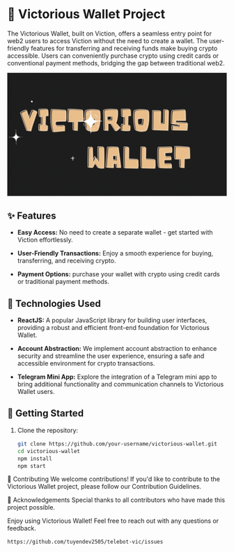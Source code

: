 # 💼 Victorious Wallet Project
The Victorious Wallet, built on Viction, offers a seamless entry point for web2 users to access Viction without the need to create a wallet. The user-friendly features for transferring and receiving funds make buying crypto accessible. Users can conveniently purchase crypto using credit cards or conventional payment methods, bridging the gap between traditional web2.

![Cute Icon](./background.gif)


## ✨ Features

- **Easy Access:** No need to create a separate wallet - get started with Viction effortlessly.

- **User-Friendly Transactions:** Enjoy a smooth experience for buying, transferring, and receiving crypto.

- **Payment Options:** purchase your wallet with crypto using credit cards or traditional payment methods.

## 🚀 Technologies Used

- **ReactJS:** A popular JavaScript library for building user interfaces, providing a robust and efficient front-end foundation for Victorious Wallet.

- **Account Abstraction:** We implement account abstraction to enhance security and streamline the user experience, ensuring a safe and accessible environment for crypto transactions.

- **Telegram Mini App:** Explore the integration of a Telegram mini app to bring additional functionality and communication channels to Victorious Wallet users.

## 🚦 Getting Started

1. Clone the repository:

   ```bash
   git clone https://github.com/your-username/victorious-wallet.git
   cd victorious-wallet
   npm install
   npm start


🤝 Contributing
We welcome contributions! If you'd like to contribute to the Victorious Wallet project, please follow our Contribution Guidelines.

🙌 Acknowledgements
Special thanks to all contributors who have made this project possible.

Enjoy using Victorious Wallet! Feel free to reach out with any questions or feedback.

    https://github.com/tuyendev2505/telebot-vic/issues
